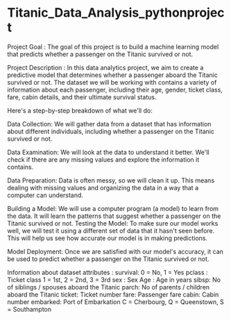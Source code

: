 # Titanic_Data_Analysis_pythonproject
Project Goal :
The goal of this project is to build a machine learning model that predicts whether a passenger on the Titanic survived or not.

Project Description :
In this data analytics project, we aim to create a predictive model that determines whether a passenger aboard the Titanic survived or not. The dataset we will be working with contains a variety of information about each passenger, including their age, gender, ticket class, fare, cabin details, and their ultimate survival status.

Here's a step-by-step breakdown of what we'll do:

Data Collection: We will gather data from a dataset that has information about different individuals, including whether a passenger on the Titanic survived or not.

Data Examination: We will look at the data to understand it better. We'll check if there are any missing values and explore the information it contains.

Data Preparation: Data is often messy, so we will clean it up. This means dealing with missing values and organizing the data in a way that a computer can understand.

Building a Model: We will use a computer program (a model) to learn from the data. It will learn the patterns that suggest whether a passenger on the Titanic survived or not.
Testing the Model: To make sure our model works well, we will test it using a different set of data that it hasn't seen before. This will help us see how accurate our model is in making predictions.

Model Deployment: Once we are satisfied with our model's accuracy, it can be used to predict whether a passenger on the Titanic survived or not.

Information about dataset attributes :
survival: 0 = No, 1 = Yes pclass : Ticket class 1 = 1st, 2 = 2nd, 3 = 3rd sex : Sex Age : Age in years sibsp: No of siblings / spouses aboard the Titanic parch: No of parents / children aboard the Titanic ticket: Ticket number fare: Passenger fare cabin: Cabin number embarked: Port of Embarkation C = Cherbourg, Q = Queenstown, S = Southampton
